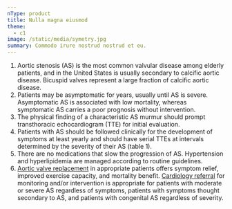 ```yaml
---
nType: product
title: Nulla magna eiusmod
theme:
  - c1
image: /static/media/symetry.jpg
summary: Commodo irure nostrud nostrud et eu.
---
```

1. Aortic stenosis (AS) is the most common valvular disease among elderly patients, and in the United States is usually secondary to calcific aortic disease. Bicuspid valves represent a large fraction of calcific aortic disease.
2. Patients may be asymptomatic for years, usually until AS is severe. Asymptomatic AS is associated with low mortality, whereas symptomatic AS carries a poor prognosis without intervention.
3. The physical finding of a characteristic AS murmur should prompt transthoracic echocardiogram (TTE) for initial evaluation.
4. Patients with AS should be followed clinically for the development of symptoms at least yearly and should have serial TTEs at intervals determined by the severity of their AS (table 1).
5. There are no medications that slow the progression of AS. Hypertension and hyperlipidemia are managed according to routine guidelines.
6. [Aortic valve replacement](https://oi.mgh.harvard.edu/pcoi/primary_care_guidelines/AorticStenosis.asp#replace) in appropriate patients offers symptom relief, improved exercise capacity, and mortality benefit. [Cardiology referral](https://oi.mgh.harvard.edu/pcoi/primary_care_guidelines/AorticStenosis.asp#ind) for monitoring and/or intervention is appropriate for patients with moderate or severe AS regardless of symptoms, patients with symptoms thought secondary to AS, and patients with congenital AS regardless of severity.